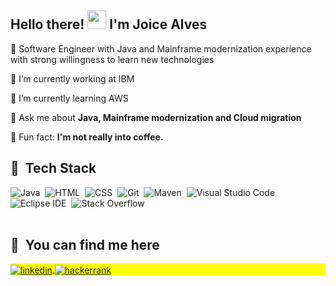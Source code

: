 
<!--img align="right" height="590em" src="https://raw.githubusercontent.com/gist/maykbrito/618ef18e3bbb7cdfd200f3a4fc1aabc6/raw/201d47c76006c99fe0dc55ea92e76bdca5537f08/githubcard.svg"/-->
<h2 align="left">Hello there! <img src="https://raw.githubusercontent.com/kaueMarques/kaueMarques/master/hi.gif" width="30px"> I'm Joice Alves</h2>
<!--p align="left"> <img src="https://komarev.com/ghpvc/?username=joice-alves&color=yellow" alt="Profile views" /> </p-->

🔹​ Software Engineer with Java and Mainframe modernization experience with strong willingness to learn new technologies

🔹​ I’m currently working at IBM

🔹​ I’m currently learning AWS

🔹​ Ask me about **Java, Mainframe modernization and Cloud migration**

🔹​ Fun fact: **I'm not really into coffee.**
<br>

## 🔷​ &nbsp;Tech Stack

![Java](https://img.shields.io/badge/-JAVA8-05122A?style=flat&logo=JAVA)&nbsp;
![HTML](https://img.shields.io/badge/-HTML-05122A?style=flat&logo=HTML5)&nbsp;
![CSS](https://img.shields.io/badge/-CSS-05122A?style=flat&logo=CSS3&logoColor=1572B6)&nbsp;
![Git](https://img.shields.io/badge/-Git-05122A?style=flat&logo=git)&nbsp;
![Maven](https://img.shields.io/badge/-Maven-05122A?style=flat&logo=apachemaven)&nbsp;
![Visual Studio Code](https://img.shields.io/badge/-Visual%20Studio%20Code-05122A?style=flat&logo=visual-studio-code&logoColor=007ACC)&nbsp;
![Eclipse IDE](https://img.shields.io/badge/-Eclipse%20IDE-05122A?style=flat&logo=eclipseide)&nbsp;
![Stack Overflow](https://img.shields.io/badge/-Stack%20Overflow-05122A?style=flat&logo=stackoverflow)&nbsp;
<br><br>

## 🔷​ &nbsp;You can find me here

<p align="left" style="background:yellow">
<a href="https://linkedin.com/in/mjoicealves" target="_blank">
  <img align="center" src="https://img.shields.io/badge/-joicemaiara-05122A?style=flat&logo=linkedin" alt="linkedin"/>
</a>
<a href="https://hackerrank.com/joicealves" target="_blank">
  <img align="center" src="https://img.shields.io/badge/-joicealves-05122A?style=flat&logo=hackerrank" alt="hackerrank"/>
</a>
</p>

<!--## 🔷​ &nbsp;GitHub Analytics

<p align="left">
<img width="530em" src="https://github-readme-stats.vercel.app/api?username=joice-alves&show_icons=true&theme=vision-friendly-dark" alt="maykbrito's stats"/>
<img width="530em" src="https://github-readme-stats.vercel.app/api/top-langs/?username=joice-alves&layout=compact&theme=vision-friendly-dark" alt="maykbrito's most languages"/>
</p> 
